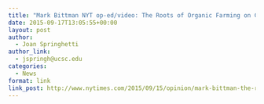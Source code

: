 ```yaml
---
title: "Mark Bittman NYT op-ed/video: The Roots of Organic Farming on Campus"
date: 2015-09-17T13:05:55+00:00
layout: post
author:
  - Joan Springhetti
author_link:
  - jspringh@ucsc.edu
categories:
  - News
format: link
link_post: http://www.nytimes.com/2015/09/15/opinion/mark-bittman-the-roots-of-organic-farming.html?utm\_source=homepage&utm\_campaign=carousel&utm_medium=slide-0
---
```

